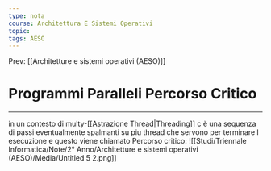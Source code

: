 ```yaml
---
type: nota
course: Architettura E Sistemi Operativi
topic: 
tags: AESO
---
```


Prev: [[Architetture e sistemi operativi (AESO)]]

# Programmi Paralleli Percorso Critico
---
in un contesto di multy-[[Astrazione Thread|Threading]] c è una sequenza di passi eventualmente spalmanti su piu thread che servono per terminare l esecuzione e questo viene chiamato Percorso critico:
![[Studi/Triennale Informatica/Note/2° Anno/Architetture e sistemi operativi (AESO)/Media/Untitled 5 2.png]]

